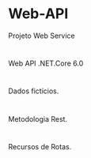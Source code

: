 # Web-API

Projeto Web Service 
#
Web API .NET.Core 6.0 
#
Dados fictícios.
#
Metodologia Rest.
#
Recursos de Rotas.

